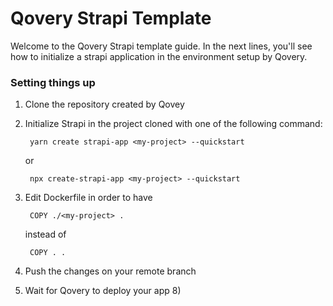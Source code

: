 # Qovery Strapi Template


Welcome to the Qovery Strapi template guide. In the next lines, you'll see how to initialize a strapi application in the environment setup by Qovery.

### Setting things up

1. Clone the repository created by Qovey
2. Initialize Strapi in the project cloned with one of the following command:

        yarn create strapi-app <my-project> --quickstart
  
      or
    
        npx create-strapi-app <my-project> --quickstart
    
3. Edit Dockerfile in order to have

    
        COPY ./<my-project> . 
  
      instead of 
  
        COPY . .
        
4. Push the changes on your remote branch
5. Wait for Qovery to deploy your app 8)
